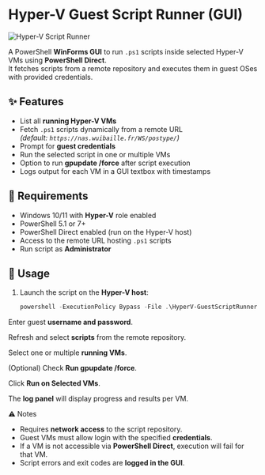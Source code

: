 # Hyper-V Guest Script Runner (GUI)

![Hyper-V Script Runner](readme.png)

A PowerShell **WinForms GUI** to run `.ps1` scripts inside selected Hyper-V VMs using **PowerShell Direct**.  
It fetches scripts from a remote repository and executes them in guest OSes with provided credentials.

## ✨ Features
- List all **running Hyper-V VMs**
- Fetch `.ps1` scripts dynamically from a remote URL  
  *(default: `https://nas.wuibaille.fr/WS/postype/`)*  
- Prompt for **guest credentials**
- Run the selected script in one or multiple VMs
- Option to run **gpupdate /force** after script execution
- Logs output for each VM in a GUI textbox with timestamps

## 📌 Requirements
- Windows 10/11 with **Hyper-V** role enabled
- PowerShell 5.1 or 7+
- PowerShell Direct enabled (run on the Hyper-V host)
- Access to the remote URL hosting `.ps1` scripts
- Run script as **Administrator**

## 🚀 Usage
1. Launch the script on the **Hyper-V host**:
   ```powershell
   powershell -ExecutionPolicy Bypass -File .\HyperV-GuestScriptRunner.ps1
   ```


Enter guest **username and password**.  

Refresh and select **scripts** from the remote repository.  

Select one or multiple **running VMs**.  

(Optional) Check **Run gpupdate /force**.  

Click **Run on Selected VMs**.  

The **log panel** will display progress and results per VM.  

⚠️ Notes

- Requires **network access** to the script repository.  
- Guest VMs must allow login with the specified **credentials**.  
- If a VM is not accessible via **PowerShell Direct**, execution will fail for that VM.  
- Script errors and exit codes are **logged in the GUI**.   